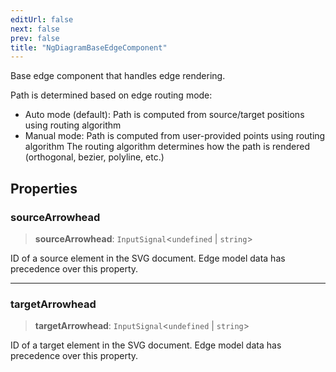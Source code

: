 ```yaml
---
editUrl: false
next: false
prev: false
title: "NgDiagramBaseEdgeComponent"
---
```


Base edge component that handles edge rendering.

Path is determined based on edge routing mode:
- Auto mode (default): Path is computed from source/target positions using routing algorithm
- Manual mode: Path is computed from user-provided points using routing algorithm
The routing algorithm determines how the path is rendered (orthogonal, bezier, polyline, etc.)

## Properties

### sourceArrowhead

> **sourceArrowhead**: `InputSignal`\<`undefined` \| `string`\>

ID of a source <marker> element in the SVG document. Edge model data has precedence over this property.

***

### targetArrowhead

> **targetArrowhead**: `InputSignal`\<`undefined` \| `string`\>

ID of a target <marker> element in the SVG document. Edge model data has precedence over this property.
